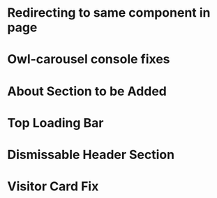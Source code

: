 # Redirecting to same component in page

# Owl-carousel console fixes

# About Section to be Added

# Top Loading Bar

# Dismissable Header Section

# Visitor Card Fix